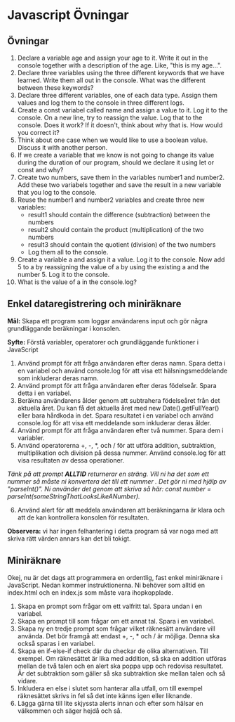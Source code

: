 # Javascript Övningar

## Övningar

1.  Declare a variable age and assign your age to it. Write it out in the console together with a description of the age. Like, "this is my age...".
2.  Declare three variables using the three different keywords that we have learned. Write them all out in the console. What was the different between these keywords?
3.  Declare three different variables, one of each data type. Assign them values and log them to the console in three different logs.
4.  Create a const variabel called name and assign a value to it. Log it to the console. On a new line, try to reassign the value. Log that to the console. Does it work? If it doesn't, think about why that is. How would you correct it?
5.  Think about one case when we would like to use a boolean value. Discuss it with another person.
6.  If we create a variable that we know is not going to change its value during the duration of our program, should we declare it using let or const and why?
7.  Create two numbers, save them in the variables number1 and number2. Add these two variabels together and save the result in a new variable that you log to the console.
8.  Reuse the number1 and number2 variables and create three new variables:
    -   result1 should contain the difference (subtraction) between the numbers
    -   result2 should contain the product (multiplication) of the two numbers
    -   result3 should contain the quotient (division) of the two numbers
    -   Log them all to the console.
9.  Create a variable a and assign it a value. Log it to the console. Now add 5 to a by reassigning the value of a by using the existing a and the number 5. Log it to the console.
10. What is the value of a in the console.log?

## Enkel dataregistrering och miniräknare

**Mål:** Skapa ett program som loggar användarens input och gör några grundläggande beräkningar i konsolen.

**Syfte:** Förstå variabler, operatorer och grundläggande funktioner i JavaScript

1.  Använd prompt för att fråga användaren efter deras namn. Spara detta i en variabel och använd console.log för att visa ett hälsningsmeddelande som inkluderar deras namn.
2.  Använd prompt för att fråga användaren efter deras födelseår. Spara detta i en variabel.
3.  Beräkna användarens ålder genom att subtrahera födelseåret från det aktuella året. Du kan få det aktuella året med new Date().getFullYear() eller bara hårdkoda in det. Spara resultatet i en variabel och använd console.log för att visa ett meddelande som inkluderar deras ålder.
4.  Använd prompt för att fråga användaren efter två nummer. Spara dem i variabler.
5.  Använd operatorerna +, -, \*, och / för att utföra addition, subtraktion, multiplikation och division på dessa nummer. Använd console.log för att visa resultaten av dessa operationer.

_Tänk på att prompt **ALLTID** returnerar en sträng. Vill ni ha det som ett nummer så måste ni konvertera det till ett nummer . Det gör ni med hjälp av "parseInt()". Ni använder det genom att skriva så här: const number = parseInt(someStringThatLooksLikeANumber)._

6.  Använd alert för att meddela användaren att beräkningarna är klara och att de kan kontrollera konsolen för resultaten.

**Observera:** vi har ingen felhantering i detta program så var noga med att skriva rätt värden annars kan det bli tokigt.

## Miniräknare

Okej, nu är det dags att programmera en ordentlig, fast enkel miniräknare i JavaScript. Nedan kommer instruktionerna. Ni behöver som alltid en index.html och en index.js som måste vara ihopkopplade.

1.  Skapa en prompt som frågar om ett valfritt tal. Spara undan i en variabel.
2.  Skapa en prompt till som frågar om ett annat tal. Spara i en variabel.
3.  Skapa ny en tredje prompt som frågar vilket räknesätt användare vill använda. Det bör framgå att endast +, -, \* och / är möjliga. Denna ska också sparas i en variabel.
4.  Skapa en if-else-if check där du checkar de olika alternativen. Till exempel. Om räknesättet är lika med addition, så ska en addition utföras mellan de två talen och en alert ska poppa upp och redovisa resultatet. Är det subtraktion som gäller så ska subtraktion ske mellan talen och så vidare.
5.  Inkludera en else i slutet som hanterar alla utfall, om till exempel räknesättet skrivs in fel så det inte känns igen eller liknande.
6.  Lägga gärna till lite skjyssta alerts innan och efter som hälsar en välkommen och säger hejdå och så.
